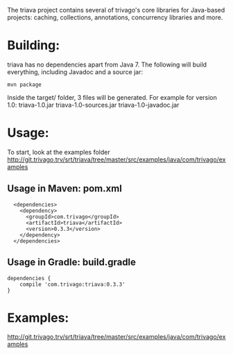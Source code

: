 The triava project contains several of trivago's core libraries for Java-based projects: caching, collections, annotations, concurrency libraries and more.


  
# Building:
triava has no dependencies apart from Java 7. The following will build everything, including Javadoc and a source jar:

`mvn package`

Inside the target/ folder, 3 files will be generated. For example for version 1.0:
triava-1.0.jar triava-1.0-sources.jar triava-1.0-javadoc.jar

# Usage:
To start, look at the examples folder http://git.trivago.trv/srt/triava/tree/master/src/examples/java/com/trivago/examples

## Usage in Maven: pom.xml
```
  <dependencies>
    <dependency>
      <groupId>com.trivago</groupId>
      <artifactId>triava</artifactId>
      <version>0.3.3</version>
    </dependency>
  </dependencies>
```

## Usage in Gradle: build.gradle
```
dependencies {
	compile 'com.trivago:triava:0.3.3'
}
```

# Examples:
http://git.trivago.trv/srt/triava/tree/master/src/examples/java/com/trivago/examples